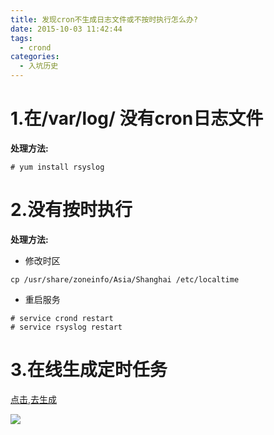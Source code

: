 ```yaml
---
title: 发现cron不生成日志文件或不按时执行怎么办?
date: 2015-10-03 11:42:44
tags:
  - crond
categories:
  - 入坑历史
---
```


# 1.在/var/log/ 没有cron日志文件

**处理方法:**

```$xslt
# yum install rsyslog 
```


# 2.没有按时执行

**处理方法:**

- 修改时区
```$xslt
cp /usr/share/zoneinfo/Asia/Shanghai /etc/localtime
```

- 重启服务
```$xslt
# service crond restart
# service rsyslog restart
```


# 3.在线生成定时任务
[点击,去生成](https://crontab-generator.org/)

![](https://mrliuqh.github.io/directionsImg/other/crontab-make.png)



